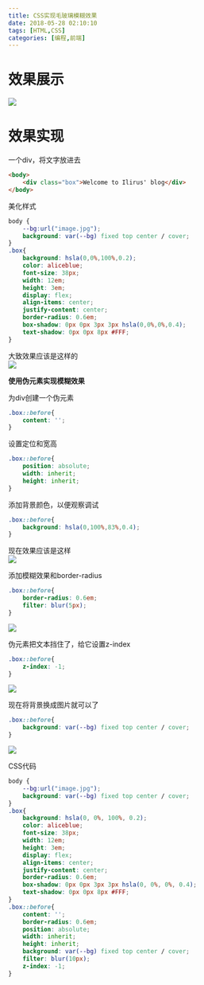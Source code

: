 ```yaml
---
title: CSS实现毛玻璃模糊效果
date: 2018-05-28 02:10:10
tags: [HTML,CSS]
categories: [编程,前端]
---
```


# 效果展示
![](https://s2.ax1x.com/2019/06/16/V7AoXd.png)

# 效果实现
一个div，将文字放进去
```html
<body>
    <div class="box">Welcome to Ilirus' blog</div>
</body>
```

美化样式
```css
body {
    --bg:url("image.jpg");
    background: var(--bg) fixed top center / cover;
}
.box{
    background: hsla(0,0%,100%,0.2);
    color: aliceblue;
    font-size: 38px;
    width: 12em;
    height: 3em;
    display: flex;
    align-items: center;
    justify-content: center;
    border-radius: 0.6em;
    box-shadow: 0px 0px 3px 3px hsla(0,0%,0%,0.4);
    text-shadow: 0px 0px 8px #FFF;
}
```

<!-- more -->

大致效果应该是这样的  
![](https://s2.ax1x.com/2019/06/16/V7A7nA.png)

**使用伪元素实现模糊效果**

为div创建一个伪元素
```css
.box::before{
    content: '';
}
```

设置定位和宽高
```css
.box::before{
    position: absolute;
    width: inherit;
    height: inherit;
}
```

添加背景颜色，以便观察调试
```css
.box::before{
    background: hsla(0,100%,83%,0.4);
}
```

现在效果应该是这样  
![](https://s2.ax1x.com/2019/06/16/V7Ab7t.png)

添加模糊效果和border-radius
```css
.box::before{
    border-radius: 0.6em;
    filter: blur(5px);
}
```

![](https://s2.ax1x.com/2019/06/16/V7ALAP.png)

伪元素把文本挡住了，给它设置z-index
```css
.box::before{
    z-index: -1;
}
```

![](https://s2.ax1x.com/2019/06/16/V7AH0I.png)

现在将背景换成图片就可以了
```css
.box::before{
    background: var(--bg) fixed top center / cover;
}
```

![](https://s2.ax1x.com/2019/06/16/V7AoXd.png)

CSS代码
```css
body {
    --bg:url("image.jpg");
    background: var(--bg) fixed top center / cover;
}
.box{
    background: hsla(0, 0%, 100%, 0.2);
    color: aliceblue;
    font-size: 38px;
    width: 12em;
    height: 3em;
    display: flex;
    align-items: center;
    justify-content: center;
    border-radius: 0.6em;
    box-shadow: 0px 0px 3px 3px hsla(0, 0%, 0%, 0.4);
    text-shadow: 0px 0px 8px #FFF;
}
.box::before{
    content: '';
    border-radius: 0.6em;
    position: absolute;
    width: inherit;
    height: inherit;
    background: var(--bg) fixed top center / cover;
    filter: blur(10px);
    z-index: -1;
}
```